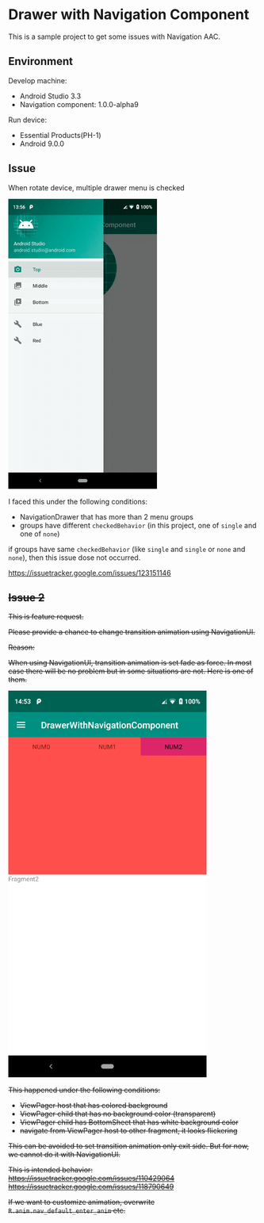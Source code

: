 Drawer with Navigation Component
===

This is a sample project to get some issues with Navigation AAC.

## Environment

Develop machine:

- Android Studio 3.3
- Navigation component: 1.0.0-alpha9

Run device:

- Essential Products(PH-1)
- Android 9.0.0

## Issue

When rotate device, multiple drawer menu is checked

![multiple item checked when rotating device](./multiple_item_checked_when_rotating.gif)

I faced this under the following conditions:

- NavigationDrawer that has more than 2 menu groups
- groups have different `checkedBehavior` (in this project, one of `single` and one of `none`)

if groups have same `checkedBehavior` (like `single` and `single` or `none` and `none`), then this issue dose not occurred. 

<https://issuetracker.google.com/issues/123151146>

## ~~Issue 2~~

<del>
This is feature request.

Please provide a chance to change transition animation using NavigationUI.

Reason:

When using NavigationUI, transition animation is set fade as force.
In most case there will be no problem but in some situations are not.
Here is one of them.

![looks flickering on navigation](./looks_flickering.gif)

This happened under the following conditions:

- ViewPager host that has colored background
- ViewPager child that has no background color (transparent)
- ViewPager child has BottomSheet that has white background color
- navigate from ViewPager host to other fragment, it looks flickering

This can be avoided to set transition animation only exit side.
But for now, we cannot do it with NavigationUI.
</del>

This is intended behavior:
<https://issuetracker.google.com/issues/110429064>
<https://issuetracker.google.com/issues/118790649>

If we want to customize animation, overwrite `R.anim.nav_default_enter_anim` etc.
